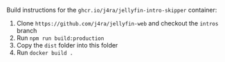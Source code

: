 Build instructions for the `ghcr.io/j4ra/jellyfin-intro-skipper` container:

1. Clone `https://github.com/j4ra/jellyfin-web` and checkout the `intros` branch
2. Run `npm run build:production`
3. Copy the `dist` folder into this folder
4. Run `docker build .`
